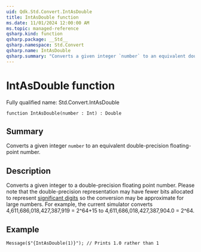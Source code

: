 ```yaml
---
uid: Qdk.Std.Convert.IntAsDouble
title: IntAsDouble function
ms.date: 11/01/2024 12:00:00 AM
ms.topic: managed-reference
qsharp.kind: function
qsharp.package: __Std__
qsharp.namespace: Std.Convert
qsharp.name: IntAsDouble
qsharp.summary: "Converts a given integer `number` to an equivalent double-precision floating-point number."
---
```


# IntAsDouble function

Fully qualified name: Std.Convert.IntAsDouble

```qsharp
function IntAsDouble(number : Int) : Double
```

## Summary
Converts a given integer `number` to an equivalent
double-precision floating-point number.

## Description
Converts a given integer to a double-precision floating point number.
Please note that the double-precision representation may have fewer
bits allocated to represent [significant digits](https://en.wikipedia.org/wiki/Significand)
so the conversion may be approximate for large numbers. For example,
the current simulator converts 4,611,686,018,427,387,919 = 2^64+15
to 4,611,686,018,427,387,904.0 = 2^64.

## Example
```qsharp
Message($"{IntAsDouble(1)}"); // Prints 1.0 rather than 1
```
